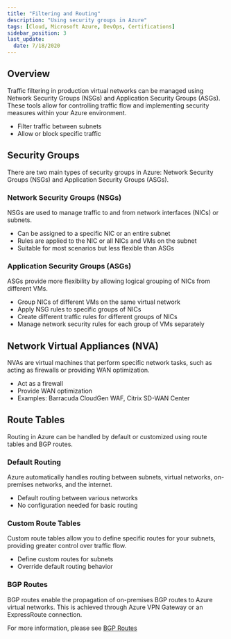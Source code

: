 ```yaml
---
title: "Filtering and Routing"
description: "Using security groups in Azure"
tags: [Cloud, Microsoft Azure, DevOps, Certifications]
sidebar_position: 3
last_update:
  date: 7/18/2020
---
```




## Overview

Traffic filtering in production virtual networks can be managed using Network Security Groups (NSGs) and Application Security Groups (ASGs). These tools allow for controlling traffic flow and implementing security measures within your Azure environment.

- Filter traffic between subnets
- Allow or block specific traffic

## Security Groups

There are two main types of security groups in Azure: Network Security Groups (NSGs) and Application Security Groups (ASGs).

### Network Security Groups (NSGs)

NSGs are used to manage traffic to and from network interfaces (NICs) or subnets.

- Can be assigned to a specific NIC or an entire subnet
- Rules are applied to the NIC or all NICs and VMs on the subnet
- Suitable for most scenarios but less flexible than ASGs

### Application Security Groups (ASGs)

ASGs provide more flexibility by allowing logical grouping of NICs from different VMs.

- Group NICs of different VMs on the same virtual network
- Apply NSG rules to specific groups of NICs
- Create different traffic rules for different groups of NICs
- Manage network security rules for each group of VMs separately

## Network Virtual Appliances (NVA)

NVAs are virtual machines that perform specific network tasks, such as acting as firewalls or providing WAN optimization. 

- Act as a firewall
- Provide WAN optimization
- Examples: Barracuda CloudGen WAF, Citrix SD-WAN Center

## Route Tables

Routing in Azure can be handled by default or customized using route tables and BGP routes.

### Default Routing

Azure automatically handles routing between subnets, virtual networks, on-premises networks, and the internet. 

- Default routing between various networks
- No configuration needed for basic routing

### Custom Route Tables

Custom route tables allow you to define specific routes for your subnets, providing greater control over traffic flow.

- Define custom routes for subnets
- Override default routing behavior

### BGP Routes

BGP routes enable the propagation of on-premises BGP routes to Azure virtual networks. This is achieved through Azure VPN Gateway or an ExpressRoute connection.

For more information, please see [BGP Routes](https://docs.microsoft.com/en-us/azure/vpn-gateway/vpn-gateway-bgp-overview?toc=/azure/virtual-network/toc.json)